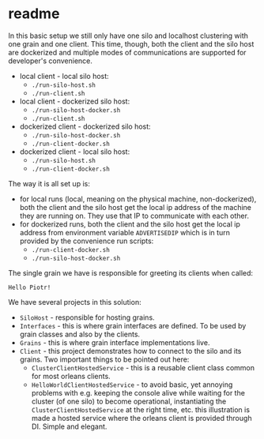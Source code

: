 # readme

In this basic setup we still only have one silo and localhost clustering with one grain and one client. This time, though, both the client and the silo host are dockerized and multiple modes of communications are supported for developer's convenience.

* local client - local silo host:
    * `./run-silo-host.sh`
    * `./run-client.sh`
* local client - dockerized silo host:
    * `./run-silo-host-docker.sh`
    * `./run-client.sh`
* dockerized client - dockerized silo host:
    * `./run-silo-host-docker.sh`
    * `./run-client-docker.sh`
* dockerized client - local silo host:
    * `./run-silo-host.sh`
    * `./run-client-docker.sh`

The way it is all set up is:

* for local runs (local, meaning on the physical machine, non-dockerized), both the client and the silo host get the local ip address of the machine they are running on. They use that IP to communicate with each other.
* for dockerized runs, both the client and the silo host get the local ip address from environment variable `ADVERTISEDIP` which is in turn provided by the convenience run scripts:
    * `./run-client-docker.sh`
    * `./run-silo-host-docker.sh`

The single grain we have is responsible for greeting its clients when called:

`Hello Piotr!`

We have several projects in this solution:

* `SiloHost` - responsible for hosting grains.
* `Interfaces` - this is where grain interfaces are defined. To be used by grain classes and also by the clients.
* `Grains` - this is where grain interface implementations live.
* `Client` - this project demonstrates how to connect to the silo and its grains. Two important things to be pointed out here:
    * `ClusterClientHostedService` - this is a reusable client class common for most orleans clients.
    * `HelloWorldClientHostedService` - to avoid basic, yet annoying problems with e.g. keeping the console alive while waiting for the cluster (of one silo) to become operational, instantiating the `ClusterClientHostedService` at the right time, etc. this illustration is made a hosted service where the orleans client is provided through DI. Simple and elegant.
